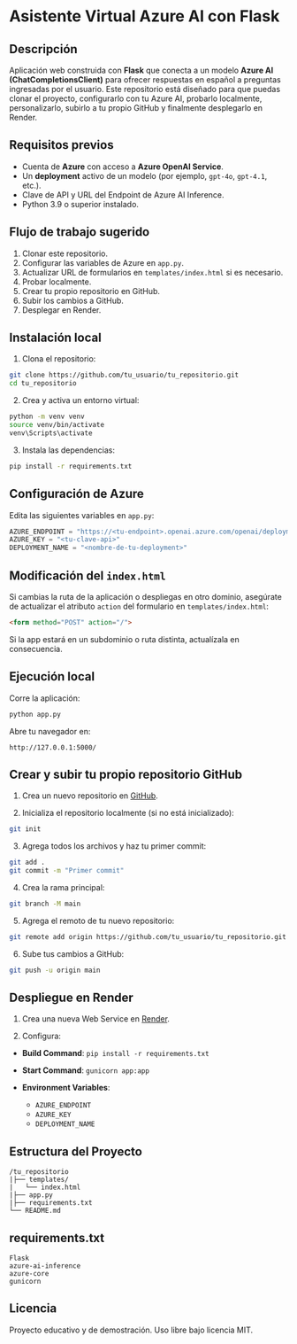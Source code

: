 # Asistente Virtual Azure AI con Flask

## Descripción

Aplicación web construida con **Flask** que conecta a un modelo **Azure AI (ChatCompletionsClient)** para ofrecer respuestas en español a preguntas ingresadas por el usuario. Este repositorio está diseñado para que puedas clonar el proyecto, configurarlo con tu Azure AI, probarlo localmente, personalizarlo, subirlo a tu propio GitHub y finalmente desplegarlo en Render.

## Requisitos previos

* Cuenta de **Azure** con acceso a **Azure OpenAI Service**.
* Un **deployment** activo de un modelo (por ejemplo, `gpt-4o`, `gpt-4.1`, etc.).
* Clave de API y URL del Endpoint de Azure AI Inference.
* Python 3.9 o superior instalado.

## Flujo de trabajo sugerido

1. Clonar este repositorio.
2. Configurar las variables de Azure en `app.py`.
3. Actualizar URL de formularios en `templates/index.html` si es necesario.
4. Probar localmente.
5. Crear tu propio repositorio en GitHub.
6. Subir los cambios a GitHub.
7. Desplegar en Render.

## Instalación local

1. Clona el repositorio:

```bash
git clone https://github.com/tu_usuario/tu_repositorio.git
cd tu_repositorio
```

2. Crea y activa un entorno virtual:

```bash
python -m venv venv
source venv/bin/activate    
venv\Scripts\activate
```

3. Instala las dependencias:

```bash
pip install -r requirements.txt
```

## Configuración de Azure

Edita las siguientes variables en `app.py`:

```python
AZURE_ENDPOINT = "https://<tu-endpoint>.openai.azure.com/openai/deployments/<tu-deployment>/chat/completions?api-version=2025-01-01-preview"
AZURE_KEY = "<tu-clave-api>"
DEPLOYMENT_NAME = "<nombre-de-tu-deployment>"
```

## Modificación del `index.html`

Si cambias la ruta de la aplicación o despliegas en otro dominio, asegúrate de actualizar el atributo `action` del formulario en `templates/index.html`:

```html
<form method="POST" action="/">
```

Si la app estará en un subdominio o ruta distinta, actualízala en consecuencia.

## Ejecución local

Corre la aplicación:

```bash
python app.py
```

Abre tu navegador en:

```
http://127.0.0.1:5000/
```

## Crear y subir tu propio repositorio GitHub

1. Crea un nuevo repositorio en [GitHub](https://github.com/new).

2. Inicializa el repositorio localmente (si no está inicializado):

```bash
git init
```

3. Agrega todos los archivos y haz tu primer commit:

```bash
git add .
git commit -m "Primer commit"
```

4. Crea la rama principal:

```bash
git branch -M main
```

5. Agrega el remoto de tu nuevo repositorio:

```bash
git remote add origin https://github.com/tu_usuario/tu_repositorio.git
```

6. Sube tus cambios a GitHub:

```bash
git push -u origin main
```

## Despliegue en Render

1. Crea una nueva Web Service en [Render](https://render.com/).

2. Configura:

* **Build Command**: `pip install -r requirements.txt`
* **Start Command**: `gunicorn app:app`
* **Environment Variables**:

  * `AZURE_ENDPOINT`
  * `AZURE_KEY`
  * `DEPLOYMENT_NAME`

## Estructura del Proyecto

```
/tu_repositorio
|├── templates/
|   └── index.html
|├── app.py
|├── requirements.txt
└── README.md
```

## requirements.txt

```
Flask
azure-ai-inference
azure-core
gunicorn
```

## Licencia

Proyecto educativo y de demostración. Uso libre bajo licencia MIT.
